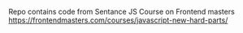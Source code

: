Repo contains code from Sentance JS Course on Frontend masters <https://frontendmasters.com/courses/javascript-new-hard-parts/>